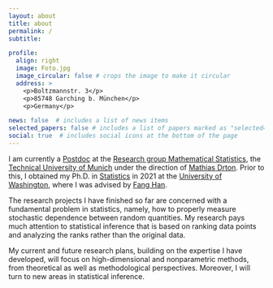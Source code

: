 ```yaml
---
layout: about
title: about
permalink: /
subtitle: 

profile:
  align: right
  image: Foto.jpg
  image_circular: false # crops the image to make it circular
  address: >
    <p>Boltzmannstr. 3</p>
    <p>85748 Garching b. München</p>
    <p>Germany</p>

news: false  # includes a list of news items
selected_papers: false # includes a list of papers marked as "selected={true}"
social: true  # includes social icons at the bottom of the page
---
```


I am currently a <a href='https://www.math.cit.tum.de/en/math/people/academic-staff/hongjian-shi/'>Postdoc</a> at the <a href='https://www.math.cit.tum.de/en/math/research/groups/statistics/'>Research group Mathematical Statistics</a>, the <a href='https://www.tum.de/en/'>Technical University of Munich</a> under the direction of <a href='https://www.math.cit.tum.de/en/math/people/professors/drton-mathias/'>Mathias Drton</a>. Prior to this, I obtained my Ph.D. in <a href='https://stat.uw.edu/'>Statistics</a> in 2021 at the <a href='https://www.washington.edu/'>University of Washington</a>, where I was advised by <a href='https://sites.stat.washington.edu/people/fanghan/'>Fang Han</a>.

The research projects I have finished so far are concerned with a fundamental problem in statistics, namely, how to properly measure stochastic dependence between random quantities. My research pays much attention to statistical inference that is based on ranking data points and analyzing the ranks rather than the original data.

My current and future research plans, building on the expertise I have developed, will focus on high-dimensional and nonparametric methods, from theoretical as well as methodological perspectives. Moreover, I will turn to new areas in statistical inference.
